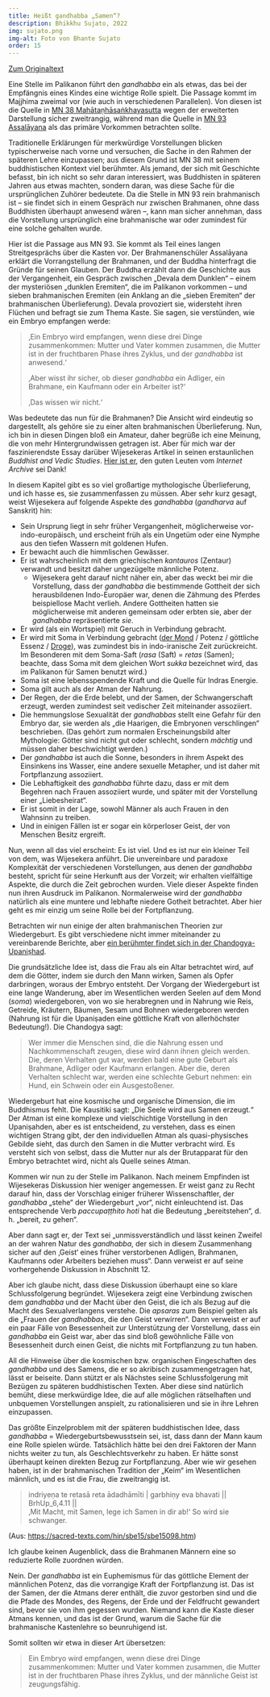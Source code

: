 ```yaml
---
title: Heißt gandhabba „Samen“?
description: Bhikkhu Sujato, 2022
img: sujato.png
img-alt: Foto von Bhante Sujato
order: 15
---
```


[Zum Originaltext](https://discourse.suttacentral.net/t/does-gandhabba-mean-semen/26734)

Eine Stelle im Palikanon führt den *gandhabba* ein als etwas, das bei der Empfängnis eines Kindes eine wichtige Rolle spielt. Die Passage kommt im Majjhima zweimal vor (wie auch in verschiedenen Parallelen). Von diesen ist die Quelle in [MN 38 Mahātaṇhāsaṅkhayasutta](/suttas/#mn38/de/sabbamitta:0.1) wegen der erweiterten Darstellung sicher zweitrangig, während man die Quelle in [MN 93 Assalāyana](/suttas/#mn93/de/sabbamitta:0.1) als das primäre Vorkommen betrachten sollte.

Traditionelle Erklärungen für merkwürdige Vorstellungen blicken typischerweise nach vorne und versuchen, die Sache in den Rahmen der späteren Lehre einzupassen; aus diesem Grund ist MN 38 mit seinem buddhistischen Kontext viel berühmter. Als jemand, der sich mit Geschichte befasst, bin ich nicht so sehr daran interessiert, was Buddhisten in späteren Jahren aus etwas machten, sondern daran, was diese Sache für die ursprünglichen Zuhörer bedeutete. Da die Stelle in MN 93 rein brahmanisch ist – sie findet sich in einem Gespräch nur zwischen Brahmanen, ohne dass Buddhisten überhaupt anwesend wären –, kann man sicher annehman, dass die Vorstellung ursprünglich eine brahmanische war oder zumindest für eine solche gehalten wurde.

Hier ist die Passage aus MN 93. Sie kommt als Teil eines langen Streitgesprächs über die Kasten vor. Der Brahmanenschüler Assalāyana erklärt die Vorrangstellung der Brahmanen, und der Buddha hinterfragt die Gründe für seinen Glauben. Der Buddha erzählt dann die Geschichte aus der Vergangenheit, ein Gespräch zwischen „Devala dem Dunklen“ – einem der mysteriösen „dunklen Eremiten“, die im Palikanon vorkommen – und sieben brahmanischen Eremiten (ein Anklang an die „sieben Eremiten“ der brahmanischen Überlieferung). Devala provoziert sie, widersteht ihren Flüchen und befragt sie zum Thema Kaste. Sie sagen, sie verstünden, wie ein Embryo empfangen werde:

>‚Ein Embryo wird empfangen, wenn diese drei Dinge zusammenkommen: Mutter und Vater kommen zusammen, die Mutter ist in der fruchtbaren Phase ihres Zyklus, und der *gandhabba* ist anwesend.‘
>
>‚Aber wisst ihr sicher, ob dieser *gandhabba* ein Adliger, ein Brahmane, ein Kaufmann oder ein Arbeiter ist?‘
>
>‚Das wissen wir nicht.‘

Was bedeutete das nun für die Brahmanen? Die Ansicht wird eindeutig so dargestellt, als gehöre sie zu einer alten brahmanischen Überlieferung. Nun, ich bin in diesen Dingen bloß ein Amateur, daher begrüße ich eine Meinung, die von mehr Hintergrundwissen getragen ist. Aber für mich war der faszinierendste Essay darüber Wijesekeras Artikel in seinen erstaunlichen *Buddhist and Vedic Studies*. [Hier ist er](https://archive.org/details/in.ernet.dli.2015.463583/page/n177/mode/2up), den guten Leuten vom *Internet Archive* sei Dank!

In diesem Kapitel gibt es so viel großartige mythologische Überlieferung, und ich hasse es, sie zusammenfassen zu müssen. Aber sehr kurz gesagt, weist Wijesekera auf folgende Aspekte des *gandhabba* (*gandharva* auf Sanskrit) hin:

- Sein Ursprung liegt in sehr früher Vergangenheit, möglicherweise vor-indo-europäisch, und erscheint früh als ein Ungetüm oder eine Nymphe aus den tiefen Wassern mit goldenen Hufen.
- Er bewacht auch die himmlischen Gewässer.
- Er ist wahrscheinlich mit dem griechischen *kantauros* (Zentaur) verwandt und besitzt daher ungezügelte männliche Potenz.
  - Wijesekera geht darauf nicht näher ein, aber das weckt bei mir die Vorstellung, dass der *gandhabba* die bestimmende Gottheit der sich herausbildenen Indo-Europäer war, denen die Zähmung des Pferdes beispiellose Macht verlieh. Andere Gottheiten hatten sie möglicherweise mit anderen gemeinsam oder erbten sie, aber der *gandhabba* repräsentierte *sie*.
- Er wird (als ein Wortspiel) mit Geruch in Verbindung gebracht.
- Er wird mit Soma in Verbindung gebracht ([der Mond](https://de.wikipedia.org/wiki/Chandra_(Gott)) / Potenz / göttliche Essenz / [Droge](https://de.wikipedia.org/wiki/Soma_(Getr%C3%A4nk))), was zumindest bis in indo-iranische Zeit zurückreicht. Im Besonderen mit dem Soma-Saft (*rasa* (Saft) = *retas* (Samen); beachte, dass Soma mit dem gleichen Wort *sukka* bezeichnet wird, das im Palikanon für Samen benutzt wird.)
- Soma ist eine lebensspendende Kraft und die Quelle für Indras Energie.
- Soma gilt auch als der Atman der Nahrung.
- Der Regen, der die Erde belebt, und der Samen, der Schwangerschaft erzeugt, werden zumindest seit vedischer Zeit miteinander assoziiert.
- Die hemmungslose Sexualität der *gandhabbas* stellt eine Gefahr für den Embryo dar, sie werden als „die Haarigen, die Embryonen verschlingen“ beschrieben. (Das gehört zum normalen Erscheinungsbild alter Mythologie: Götter sind nicht gut oder schlecht, sondern *mächtig* und müssen daher beschwichtigt werden.)
- Der *gandhabba* ist auch die Sonne, besonders in ihrem Aspekt des Einsinkens ins Wasser, eine andere sexuelle Metapher, und ist daher mit Fortpflanzung assoziiert.
- Die Lebhaftigkeit des *gandhabba* führte dazu, dass er mit dem Begehren nach Frauen assoziiert wurde, und später mit der Vorstellung einer „Liebesheirat“.
- Er ist somit in der Lage, sowohl Männer als auch Frauen in den Wahnsinn zu treiben.
- Und in einigen Fällen ist er sogar ein körperloser Geist, der von Menschen Besitz ergreift.

Nun, wenn all das viel erscheint: Es ist viel. Und es ist nur ein kleiner Teil von dem, was Wijesekera anführt. Die unvereinbare und paradoxe Komplexität der verschiedenen Vorstellungen, aus denen der *gandhabba* besteht, spricht für seine Herkunft aus der Vorzeit; wir erhalten vielfältige Aspekte, die durch die Zeit gebrochen wurden. Viele dieser Aspekte finden nun ihren Ausdruck im Palikanon. Normalerweise wird der *gandhabba* natürlich als eine muntere und lebhafte niedere Gotheit betrachtet. Aber hier geht es mir einzig um seine Rolle bei der Fortpflanzung.

Betrachten wir nun einige der alten brahmanischen Theorien zur Wiedergeburt. Es gibt verschiedene nicht immer miteinander zu vereinbarende Berichte, aber [ein berühmter findet sich in der Chandogya-Upaniṣhad](https://archive.org/details/sechzigupanishad00deusuoft/page/140/mode/2up?view=theater).

Die grundsätzliche Idee ist, dass die Frau als ein Altar betrachtet wird, auf dem die Götter, indem sie durch den Mann wirken, Samen als Opfer darbringen, woraus der Embryo entsteht. Der Vorgang der Wiedergeburt ist eine lange Wanderung, aber im Wesentlichen werden Seelen auf dem Mond (*soma*) wiedergeboren, von wo sie herabregnen und in Nahrung wie Reis, Getreide, Kräutern, Bäumen, Sesam und Bohnen wiedergeboren werden (Nahrung ist für die Upaniṣaden eine göttliche Kraft von allerhöchster Bedeutung!). Die Chandogya sagt:

>Wer immer die Menschen sind, die die Nahrung essen und Nachkommenschaft zeugen, diese wird dann ihnen gleich werden. Die, deren Verhalten gut war, werden bald eine gute Geburt als Brahmane, Adliger oder Kaufmann erlangen. Aber die, deren Verhalten schlecht war, werden eine schlechte Geburt nehmen: ein Hund, ein Schwein oder ein Ausgestoßener.

Wiedergeburt hat eine kosmische und organische Dimension, die im Buddhismus fehlt. Die Kausitiki sagt: „Die Seele wird aus Samen erzeugt.“ Der Atman ist eine komplexe und vielschichtige Vorstellung in den Upaniṣahden, aber es ist entscheidend, zu verstehen, dass es einen wichtigen Strang gibt, der den individuellen Atman als quasi-physisches Gebilde sieht, das durch den Samen in die Mutter verbracht wird. Es versteht sich von selbst, dass die Mutter nur als der Brutapparat für den Embryo betrachtet wird, nicht als Quelle seines Atman.

Kommen wir nun zu der Stelle im Palikanon. Nach meinem Empfinden ist Wijesekeras Diskussion hier weniger angemessen. Er weist ganz zu Recht darauf hin, dass der Vorschlag einiger früherer Wissenschaftler, der *gandhabba* „stehe“ der Wiedergeburt „vor“, nicht einleuchtend ist. Das entsprechende Verb *paccupaṭṭhito hoti* hat die Bedeutung „bereitstehen“, d. h. „bereit, zu gehen“.

Aber dann sagt er, der Text sei „unmissverständlich und lässt keinen Zweifel an der wahren Natur des *gandhabba*, der sich in diesem Zusammenhang sicher auf den ‚Geist‘ eines früher verstorbenen Adligen, Brahmanen, Kaufmanns oder Arbeiters beziehen muss“. Dann verweist er auf seine vorhergehende Diskussion in Abschnitt 12.

Aber ich glaube nicht, dass diese Diskussion überhaupt eine so klare Schlussfolgerung begründet. Wijesekera zeigt eine Verbindung zwischen dem *gandhabba* und der Macht über den Geist, die ich als Bezug auf die Macht des Sexualverlangens verstehe. Die *apsaras* zum Beispiel gelten als die „Frauen der *gandhabbas*, die den Geist verwirren“. Dann verweist er auf ein paar Fälle von Besessenheit zur Unterstützung der Vorstellung, dass ein *gandhabba* ein Geist war, aber das sind bloß gewöhnliche Fälle von Besessenheit durch einen Geist, die nichts mit Fortpflanzung zu tun haben.

All die Hinweise über die kosmischen bzw. organischen Eingeschaften des *gandhabba* und des Samens, die er so akribisch zusammengetragen hat, lässt er beiseite. Dann stützt er als Nächstes seine Schlussfolgerung mit Bezügen zu späteren buddhistischen Texten. Aber diese sind natürlich bemüht, diese merkwürdige Idee, die auf alle möglichen rätselhaften und unbquemen Vorstellungen anspielt, zu rationalisieren und sie in ihre Lehren einzupassen.

Das größte Einzelproblem mit der späteren buddhistischen Idee, dass *gandhabba* = Wiedergeburtsbewusstsein sei, ist, dass dann der Mann kaum eine Rolle spielen würde. Tatsächlich hätte bei den drei Faktoren der Mann nichts weiter zu tun, als Geschlechtsverkehr zu haben. Er hätte sonst überhaupt keinen direkten Bezug zur Fortpflanzung. Aber wie wir gesehen haben, ist in der brahmanischen Tradition der „Keim“ im Wesentlichen männlich, und es ist die Frau, die zweitrangig ist.

>indriyeṇa te retasā reta ādadhāmīti | garbhiṇy eva bhavati || BrhUp_6,4.11 ||  
>‚Mit Macht, mit Samen, lege ich Samen in dir ab!‘ So wird sie schwanger.

(Aus: https://sacred-texts.com/hin/sbe15/sbe15098.htm)

Ich glaube keinen Augenblick, dass die Brahmanen Männern eine so reduzierte Rolle zuordnen würden.

Nein. Der *gandhabba* ist ein Euphemismus für das göttliche Element der männlichen Potenz, das die vorrangige Kraft der Fortpflanzung ist. Das ist der Samen, der die Atmans derer enthält, die zuvor gestorben sind und die die Pfade des Mondes, des Regens, der Erde und der Feldfrucht gewandert sind, bevor sie von ihm gegessen wurden. Niemand kann die Kaste dieser Atmans kennen, und das ist der Grund, warum die Sache für die brahmanische Kastenlehre so beunruhigend ist.

Somit sollten wir etwa in dieser Art übersetzen:

>Ein Embryo wird empfangen, wenn diese drei Dinge zusammenkommen: Mutter und Vater kommen zusammen, die Mutter ist in der fruchtbaren Phase ihres Zyklus, und der männliche Geist ist zeugungsfähig.
